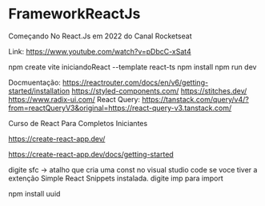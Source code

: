 # FrameworkReactJs

Começando No React.Js em 2022 do Canal Rocketseat

Link: https://www.youtube.com/watch?v=pDbcC-xSat4


npm create vite iniciandoReact --template react-ts
npm install
npm run dev

Docmuentação: 
https://reactrouter.com/docs/en/v6/getting-started/installation
https://styled-components.com/
https://stitches.dev/
https://www.radix-ui.com/
React Query: 
https://tanstack.com/query/v4/?from=reactQueryV3&original=https://react-query-v3.tanstack.com/





Curso de React Para Completos Iniciantes 

https://create-react-app.dev/

https://create-react-app.dev/docs/getting-started


digite sfc -> atalho que cria uma const no visual studio code se voce tiver a
extenção Simple React Snippets instalada.
digite imp para import  

npm install uuid





